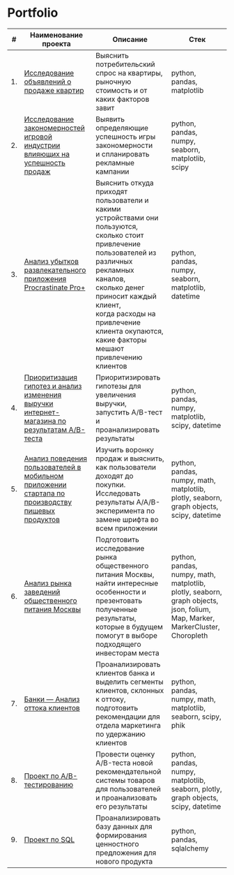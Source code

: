 # Portfolio


| #    | Наименование проекта                | Описание                                                     | Стек                                                         |
| ---- | ------------------------------------------------------------ | ------------------------------------------------------------ | ------------------------------------------------------------ |
| 1.   | [Исследование объявлений о продаже квартир](https://github.com/Dimon922/Portfolio/tree/main/Исследование%20объявлений%20о%20продаже%20квартир) | Выяснить потребительский спрос на квартиры, <br/>рыночную стоимость и от каких факторов завит | python, pandas, matplotlib       |
| 2.   | [Исследование закономерностей игровой индустрии влияющих на успешность продаж](https://github.com/Dimon922/Portfolio/tree/main/Исследование%20закономерностей%20игровой%20индустрии%20влияющих%20на%20успешность%20продаж) | Выявить определяющие успешность игры закономерности <br/>и спланировать рекламные кампании | python, pandas, numpy, seaborn, matplotlib, scipy |
| 3.   | [Анализ убытков развлекательного приложения Procrastinate Pro+](https://github.com/Dimon922/Portfolio/tree/main/Анализ%20убытков%20развлекательного%20приложения%20Procrastinate%20Pro%2B) | Выяснить откуда приходят пользователи и какими устройствами они пользуются, <br/>сколько стоит привлечение пользователей из различных рекламных каналов, <br/>сколько денег приносит каждый клиент, <br/>когда расходы на привлечение клиента окупаются, <br/>какие факторы мешают привлечению клиентов          | python, pandas, numpy, seaborn, matplotlib, datetime |
| 4.   | [Приоритизация гипотез и анализ изменения выручки интернет-магазина по результатам А/В-теста](https://github.com/Dimon922/Portfolio/tree/main/Приоритизация%20гипотез%20и%20анализ%20изменения%20выручки%20интернет-магазина%20по%20результатам%20АВ-теста) | Приоритизировать гипотезы для увеличения выручки, <br/>запустить A/B-тест <br/>и проанализировать результаты | python, pandas, numpy, matplotlib, scipy, datetime       |
| 5.   | [Анализ поведения пользователей в мобильном приложении стартапа по производству пищевых продуктов](https://github.com/Dimon922/Portfolio/tree/main/Анализ%20поведения%20пользователей%20в%20мобильном%20приложении%20стартапа%20по%20производству%20пищевых%20продуктов) | Изучить воронку продаж и выяснить, как пользователи доходят до покупки. <br/>Исследовать результаты A/A/B-эксперимента по замене шрифта во всем приложении | python, pandas, numpy, math, matplotlib, plotly, seaborn, graph objects, scipy, datetime       |
| 6.   | [Анализ рынка заведений общественного питания Москвы](https://github.com/Dimon922/Portfolio/tree/main/Анализ%20рынка%20заведений%20общественного%20питания%20Москвы) | Подготовить исследование рынка общественного питания Москвы, <br/>найти интересные особенности и презентовать полученные результаты, <br/>которые в будущем помогут в выборе подходящего инвесторам места | python, pandas, numpy, math, matplotlib, plotly, seaborn, graph objects, json, folium, Map, Marker, MarkerCluster, Choropleth       |
| 7.   | [Банки — Анализ оттока клиентов](https://github.com/Dimon922/Portfolio/tree/main/Банки%20—%20Анализ%20оттока%20клиентов) | Проанализировать клиентов банка и выделить сегменты клиентов, склонных к оттоку, <br/>подготовить рекомендации для отдела маркетинга по удержанию клиентов | python, pandas, numpy, math, matplotlib, seaborn, scipy, phik       |
| 8.   | [Проект по А/B-тестированию](https://github.com/Dimon922/Portfolio/tree/main/Проект%20по%20АB-тестированию) | Провести оценку A/B-теста новой рекомендательной системы товаров для пользователей и проанализовать его результаты | python, pandas, numpy, matplotlib, seaborn, plotly, graph objects, scipy, datetime       |
| 9.   | [Проект по SQL](https://github.com/Dimon922/Portfolio/tree/main/Проект%20по%20SQL) | Проанализировать базу данных для формирования ценностного предложения для нового продукта | python, pandas, sqlalchemy       |
